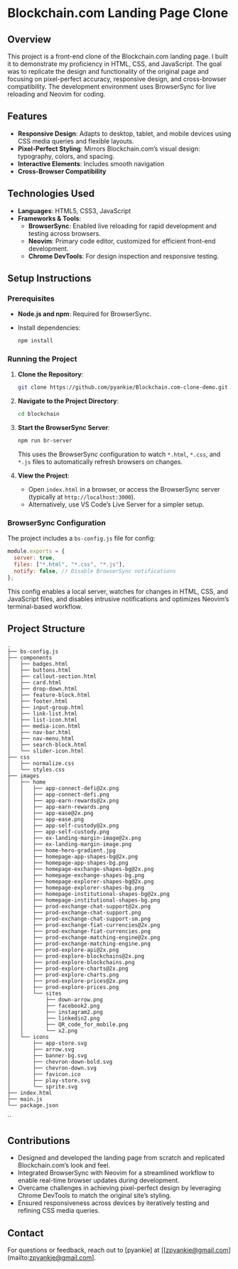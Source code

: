 # Blockchain.com Landing Page Clone

## Overview

This project is a front-end clone of the Blockchain.com landing page. I built it to demonstrate my proficiency in HTML, CSS, and JavaScript. The goal was to replicate the design and functionality of the original page and focusing on pixel-perfect accuracy, responsive design, and cross-browser compatibility. The development environment uses BrowserSync for live reloading and Neovim for coding.

## Features

- **Responsive Design**: Adapts to desktop, tablet, and mobile devices using CSS media queries and flexible layouts.
- **Pixel-Perfect Styling**: Mirrors Blockchain.com’s visual design: typography, colors, and spacing.
- **Interactive Elements**: Includes smooth navigation
- **Cross-Browser Compatibility**

## Technologies Used

- **Languages**: HTML5, CSS3, JavaScript
- **Frameworks & Tools**:
    - **BrowserSync**: Enabled live reloading for rapid development and testing across browsers.
    - **Neovim**: Primary code editor, customized for efficient front-end development.
    - **Chrome DevTools**: For design inspection and responsive testing.

## Setup Instructions

### Prerequisites

- **Node.js and npm**: Required for BrowserSync.
- Install dependencies:
    
    ```bash
    npm install
    ```
    

### Running the Project

1. **Clone the Repository**:
    
    ```bash
    git clone https://github.com/pyankie/Blockchain.com-clone-demo.git
    ```
    
2. **Navigate to the Project Directory**:
    
    ```bash
    cd blockchain
    ```
    
3. **Start the BrowserSync Server**:
    
    ```bash
    npm run br-server
    ```
    
    This uses the BrowserSync configuration to watch `*.html`, `*.css`, and `*.js` files to automatically refresh browsers on changes.
4. **View the Project**:
    - Open `index.html` in a browser, or access the BrowserSync server (typically at `http://localhost:3000`).
    - Alternatively, use VS Code’s Live Server for a simpler setup.

### BrowserSync Configuration

The project includes a `bs-config.js` file for config:

```javascript
module.exports = {
  server: true,
  files: ["*.html", "*.css", "*.js"],
  notify: false, // Disable BrowserSync notifications
};
```

This config enables a local server, watches for changes in HTML, CSS, and JavaScript files, and disables intrusive notifications and optimizes Neovim’s terminal-based workflow.

## Project Structure

```
.
├── bs-config.js
├── components
│   ├── badges.html
│   ├── buttons.html
│   ├── callout-section.html
│   ├── card.html
│   ├── drop-down.html
│   ├── feature-block.html
│   ├── footer.html
│   ├── input-group.html
│   ├── link-list.html
│   ├── list-icon.html
│   ├── media-icon.html
│   ├── nav-bar.html
│   ├── nav-menu.html
│   ├── search-block.html
│   └── slider-icon.html
├── css
│   ├── normalize.css
│   └── styles.css
├── images
│   ├── home
│   │   ├── app-connect-defi@2x.png
│   │   ├── app-connect-defi.png
│   │   ├── app-earn-rewards@2x.png
│   │   ├── app-earn-rewards.png
│   │   ├── app-ease@2x.png
│   │   ├── app-ease.png
│   │   ├── app-self-custody@2x.png
│   │   ├── app-self-custody.png
│   │   ├── ex-landing-margin-image@2x.png
│   │   ├── ex-landing-margin-image.png
│   │   ├── home-hero-gradient.jpg
│   │   ├── homepage-app-shapes-bg@2x.png
│   │   ├── homepage-app-shapes-bg.png
│   │   ├── homepage-exchange-shapes-bg@2x.png
│   │   ├── homepage-exchange-shapes-bg.png
│   │   ├── homepage-explorer-shapes-bg@2x.png
│   │   ├── homepage-explorer-shapes-bg.png
│   │   ├── homepage-institutional-shapes-bg@2x.png
│   │   ├── homepage-institutional-shapes-bg.png
│   │   ├── prod-exchange-chat-support@2x.png
│   │   ├── prod-exchange-chat-support.png
│   │   ├── prod-exchange-chat-support-sm.png
│   │   ├── prod-exchange-fiat-currencies@2x.png
│   │   ├── prod-exchange-fiat-currencies.png
│   │   ├── prod-exchange-matching-engine@2x.png
│   │   ├── prod-exchange-matching-engine.png
│   │   ├── prod-explore-api@2x.png
│   │   ├── prod-explore-blockchains@2x.png
│   │   ├── prod-explore-blockchains.png
│   │   ├── prod-explore-charts@2x.png
│   │   ├── prod-explore-charts.png
│   │   ├── prod-explore-prices@2x.png
│   │   ├── prod-explore-prices.png
│   │   └── sites
│   │       ├── down-arrow.png
│   │       ├── facebook2.png
│   │       ├── instagram2.png
│   │       ├── linkedin2.png
│   │       ├── QR_code_for_mobile.png
│   │       └── x2.png
│   └── icons
│       ├── app-store.svg
│       ├── arrow.svg
│       ├── banner-bg.svg
│       ├── chevron-down-bold.svg
│       ├── chevron-down.svg
│       ├── favicon.ico
│       ├── play-store.svg
│       └── sprite.svg
├── index.html
├── main.js
└── package.json
```
``
## Contributions

- Designed and developed the landing page from scratch and replicated Blockchain.com’s look and feel.
- Integrated BrowserSync with Neovim for a streamlined workflow to enable real-time browser updates during development.
- Overcame challenges in achieving pixel-perfect design by leveraging Chrome DevTools to match the original site’s styling.
- Ensured responsiveness across devices by iteratively testing and refining CSS media queries.

## Contact

For questions or feedback, reach out to [pyankie] at [[zpyankie@gmail.com](mailto:zpyankie@gmail.com].
